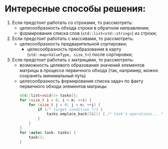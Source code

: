 # Интересные способы решения:
1. Если предстоит работать со строками, то рассмотреть:
    - целесообразность обхода строки в обратном направлении;
    - формирование списка слов (`std::list<std::string>`) из строки;
0. Если предстоит работать с массивами, то рассмотреть:
    - целесообразность предварительной сортировки;
        - целесообразность преобразования в карту (`std::map<ValueType, size_t>`) после сортировки;
0. Если предстоит работать с матрицами, то рассмотреть:
    - возможность целевого образования значений элементов матрицы в процессе первичного обхода (так, например, можно сохранять минимальный путь)
    - целесообразность формирования списка задач по факту первичного обхода элементов матрицы:
        ```cpp
        std::list<void()> tasks{};
        for (size_t i = 0; i < m; ++i) {
            for (size_t j = 0; j < n; ++j) {
                if (/* target condition */) {
                    tasks.emplace_back([&]() { /* task's operations... */ });
                }
            }
        }
        for (auto& task: tasks) {
            task();
        }
        ```